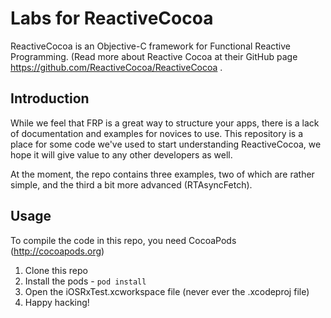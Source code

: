 # Labs for ReactiveCocoa

ReactiveCocoa is an Objective-C framework for Functional Reactive Programming. (Read more about Reactive Cocoa at their GitHub page https://github.com/ReactiveCocoa/ReactiveCocoa .

## Introduction

While we feel that FRP is a great way to structure your apps, there is a lack of documentation and examples for novices to use. This repository is a place for some code we've used to start understanding ReactiveCocoa, we hope it will give value to any other developers as well.

At the moment, the repo contains three examples, two of which are rather simple, and the third a bit more advanced (RTAsyncFetch).

## Usage

To compile the code in this repo, you need CocoaPods (http://cocoapods.org)

 1. Clone this repo
 1. Install the pods - `pod install`
 1. Open the iOSRxTest.xcworkspace file (never ever the .xcodeproj file)
 1. Happy hacking!
